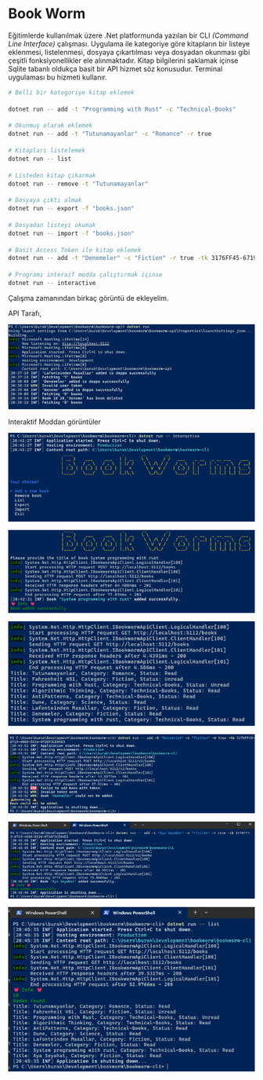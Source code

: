 # Book Worm

Eğitimlerde kullanılmak üzere .Net platformunda yazılan bir CLI _(Command Line Interface)_ çalışması. Uygulama ile kategoriye göre kitapların bir listeye eklenmesi, listelenmesi, dosyaya çıkartılması veya dosyadan okunması gibi çeşitli fonksiyonellikler ele alınmaktadır. Kitap bilgilerini saklamak içinse Sqlite tabanlı oldukça basit bir API hizmet söz konusudur. Terminal uygulaması bu hizmeti kullanır.

```bash
# Belli bir kategoriye kitap eklemek

dotnet run -- add -t "Programming with Rust" -c "Technical-Books"

# Okunmuş olarak eklemek
dotnet run -- add -t "Tutunamayanlar" -c "Romance" -r true

# Kitapları listelemek
dotnet run -- list

# Listeden kitap çıkarmak
dotnet run -- remove -t "Tutunamayanlar"

# Dosyaya çıktı almak
dotnet run -- export -f "books.json"

# Dosyadan listeyi okumak
dotnet run -- import -f "books.json"

# Basit Access Token ile kitap eklemek
dotnet run -- add -t "Denemeler" -c "Fiction" -r true -tk 3176FF45-6719-40B0-8534-0728FDCE04E2

# Programı interaif modda çalıştırmak içinse
dotnet run -- interactive
```

Çalışma zamanından birkaç görüntü de ekleyelim.

API Tarafı,

![Runtime 00](runtime_00.png)

Interaktif Moddan görüntüler

![Runtime 01](runtime_01.png)

![Runtime 02](runtime_02.png)

![Runtime 03](runtime_03.png)

![Runtime 04](runtime_04.png)

![Runtime 05](runtime_05.png)

![Runtime 06](runtime_06.png)
